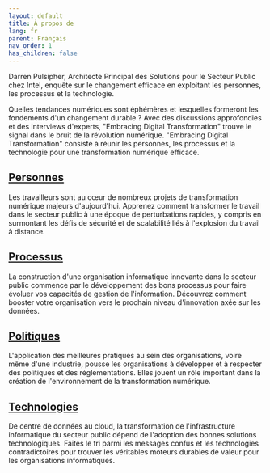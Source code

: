 ```yaml
---
layout: default
title: À propos de
lang: fr
parent: Français
nav_order: 1
has_children: false
---
```


Darren Pulsipher, Architecte Principal des Solutions pour le Secteur Public chez Intel, enquête sur le changement efficace en exploitant les personnes, les processus et la technologie.

Quelles tendances numériques sont éphémères et lesquelles formeront les fondements d'un changement durable ? Avec des discussions approfondies et des interviews d'experts, "Embracing Digital Transformation" trouve le signal dans le bruit de la révolution numérique. "Embracing Digital Transformation" consiste à réunir les personnes, les processus et la technologie pour une transformation numérique efficace.

## [Personnes](/tags/people)

Les travailleurs sont au cœur de nombreux projets de transformation numérique majeurs d'aujourd'hui. Apprenez comment transformer le travail dans le secteur public à une époque de perturbations rapides, y compris en surmontant les défis de sécurité et de scalabilité liés à l'explosion du travail à distance.

## [Processus](/tags/process)

La construction d'une organisation informatique innovante dans le secteur public commence par le développement des bons processus pour faire évoluer vos capacités de gestion de l'information. Découvrez comment booster votre organisation vers le prochain niveau d'innovation axée sur les données.

## [Politiques](/tags/policy)

L'application des meilleures pratiques au sein des organisations, voire même d'une industrie, pousse les organisations à développer et à respecter des politiques et des réglementations. Elles jouent un rôle important dans la création de l'environnement de la transformation numérique.

## [Technologies](/tags/technology)

De centre de données au cloud, la transformation de l'infrastructure informatique du secteur public dépend de l'adoption des bonnes solutions technologiques. Faites le tri parmi les messages confus et les technologies contradictoires pour trouver les véritables moteurs durables de valeur pour les organisations informatiques.

